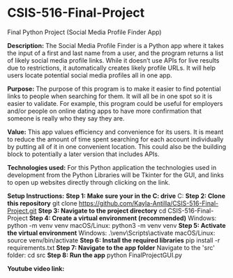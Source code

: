 # CSIS-516-Final-Project
Final Python Project (Social Media Profile Finder App) 

**Description:** The Social Media Profile Finder is a Python app where it takes the input of a first and last name from a user, and the program returns a list of likely social media profile links. While it doesn’t use APIs for live results due to restrictions, it automatically creates likely profile URLs. It will help users locate potential social media profiles all in one app. 

**Purpose:**  The purpose of this program is to make it easier to find potential links to people when searching for them. It will all be in one spot so it is easier to validate. For example, this program could be useful for employers and/or people on online dating apps to have more confirmation that someone is really who they say they are. 

**Value:**  This app values efficiency and convenience for its users. It is meant to reduce the amount of time spent searching for each account individually by putting all of it in one convenient location. This could also be the building block to potentially a later version that includes APIs.

**Technologies used:** For this Python application the technologies used in development from the Python Libraries will be Tkinter for the GUI, and links to open up websites directly through clicking on the link.

**Setup Instructions:** 
     **Step 1: Make sure your in the C: drive** 
        C:
    **Step 2: Clone this repository**
        git clone https://github.com/Kayla-Antilla/CSIS-516-Final-Project.git
    **Step 3: Navigate to the project directory**
        cd CSIS-516-Final-Project
    **Step 4: Create a virtual environment (recommended)**
        Windows:
           python -m venv venv
        macOS/Linux:
           python3 -m venv venv
    **Step 5: Activate the virtual environment**
        Windows:
           .\venv\Scripts\activate
        macOS/Linux:
           source venv/bin/activate
    **Step 6: Install the required libraries**
        pip install -r requirements.txt
    **Step 7: Navigate to the app folder**
        Navigate to the 'src' folder:
           cd src
    **Step 8: Run the app**
        python FinalProjectGUI.py

**Youtube video link:** 

